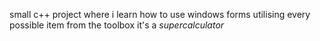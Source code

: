 small c++ project where i learn how to use windows forms
utilising every possible item from the toolbox
it's a *supercalculator*
